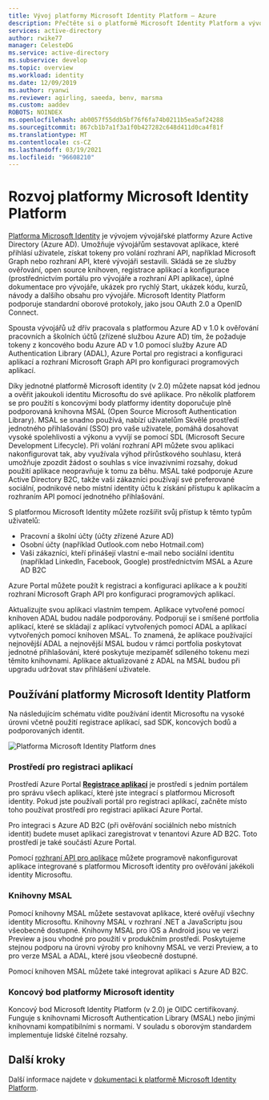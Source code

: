 ```yaml
---
title: Vývoj platformy Microsoft Identity Platform – Azure
description: Přečtěte si o platformě Microsoft Identity Platform a vývoji služby identity Azure Active Directory (Azure AD) a vývojářské platformy.
services: active-directory
author: rwike77
manager: CelesteDG
ms.service: active-directory
ms.subservice: develop
ms.topic: overview
ms.workload: identity
ms.date: 12/09/2019
ms.author: ryanwi
ms.reviewer: agirling, saeeda, benv, marsma
ms.custom: aaddev
ROBOTS: NOINDEX
ms.openlocfilehash: ab0057f55ddb5bf76f6fa74b0211b5ea5af24288
ms.sourcegitcommit: 867cb1b7a1f3a1f0b427282c648d411d0ca4f81f
ms.translationtype: MT
ms.contentlocale: cs-CZ
ms.lasthandoff: 03/19/2021
ms.locfileid: "96608210"
---
```

# <a name="evolution-of-microsoft-identity-platform"></a>Rozvoj platformy Microsoft Identity Platform

[Platforma Microsoft Identity](../develop/index.yml) je vývojem vývojářské platformy Azure Active Directory (Azure AD). Umožňuje vývojářům sestavovat aplikace, které přihlásí uživatele, získat tokeny pro volání rozhraní API, například Microsoft Graph nebo rozhraní API, které vývojáři sestavili. Skládá se ze služby ověřování, open source knihoven, registrace aplikací a konfigurace (prostřednictvím portálu pro vývojáře a rozhraní API aplikace), úplné dokumentace pro vývojáře, ukázek pro rychlý Start, ukázek kódu, kurzů, návody a dalšího obsahu pro vývojáře. Microsoft Identity Platform podporuje standardní oborové protokoly, jako jsou OAuth 2.0 a OpenID Connect.

Spousta vývojářů už dřív pracovala s platformou Azure AD v 1.0 k ověřování pracovních a školních účtů (zřízené službou Azure AD) tím, že požaduje tokeny z koncového bodu Azure AD v 1.0 pomocí služby Azure AD Authentication Library (ADAL), Azure Portal pro registraci a konfiguraci aplikací a rozhraní Microsoft Graph API pro konfiguraci programových aplikací.

Díky jednotné platformě Microsoft identity (v 2.0) můžete napsat kód jednou a ověřit jakoukoli identitu Microsoftu do své aplikace. Pro několik platforem se pro použití s koncovými body platformy identity doporučuje plně podporovaná knihovna MSAL (Open Source Microsoft Authentication Library). MSAL se snadno používá, nabízí uživatelům Skvělé prostředí jednotného přihlašování (SSO) pro vaše uživatele, pomáhá dosahovat vysoké spolehlivosti a výkonu a vyvíjí se pomocí SDL (Microsoft Secure Development Lifecycle). Při volání rozhraní API můžete svou aplikaci nakonfigurovat tak, aby využívala výhod přírůstkového souhlasu, která umožňuje zpozdit žádost o souhlas s více invazivními rozsahy, dokud použití aplikace neopravňuje k tomu za běhu.  MSAL také podporuje Azure Active Directory B2C, takže vaši zákazníci používají své preferované sociální, podnikové nebo místní identity účtu k získání přístupu k aplikacím a rozhraním API pomocí jednotného přihlašování.

S platformou Microsoft Identity můžete rozšířit svůj přístup k těmto typům uživatelů:

- Pracovní a školní účty (účty zřízené Azure AD)
- Osobní účty (například Outlook.com nebo Hotmail.com)
- Vaši zákazníci, kteří přinášejí vlastní e-mail nebo sociální identitu (například LinkedIn, Facebook, Google) prostřednictvím MSAL a Azure AD B2C

Azure Portal můžete použít k registraci a konfiguraci aplikace a k použití rozhraní Microsoft Graph API pro konfiguraci programových aplikací.

Aktualizujte svou aplikaci vlastním tempem. Aplikace vytvořené pomocí knihoven ADAL budou nadále podporovány. Podporují se i smíšené portfolia aplikací, které se skládají z aplikací vytvořených pomocí ADAL a aplikací vytvořených pomocí knihoven MSAL. To znamená, že aplikace používající nejnovější ADAL a nejnovější MSAL budou v rámci portfolia poskytovat jednotné přihlašování, které poskytuje mezipaměť sdíleného tokenu mezi těmito knihovnami. Aplikace aktualizované z ADAL na MSAL budou při upgradu udržovat stav přihlášení uživatele.

## <a name="microsoft-identity-platform-experience"></a>Používání platformy Microsoft Identity Platform

Na následujícím schématu vidíte používání identit Microsoftu na vysoké úrovni včetně použití registrace aplikací, sad SDK, koncových bodů a podporovaných identit.

![Platforma Microsoft Identity Platform dnes](./media/about-microsoft-identity-platform/about-microsoft-identity-platform.svg)

### <a name="app-registration-experience"></a>Prostředí pro registraci aplikací

Prostředí Azure Portal **[Registrace aplikací](https://go.microsoft.com/fwlink/?linkid=2083908)** je prostředí s jedním portálem pro správu všech aplikací, které jste integrací s platformou Microsoft identity. Pokud jste používali portál pro registraci aplikací, začněte místo toho používat prostředí pro registraci aplikací Azure Portal.

Pro integraci s Azure AD B2C (při ověřování sociálních nebo místních identit) budete muset aplikaci zaregistrovat v tenantovi Azure AD B2C. Toto prostředí je také součástí Azure Portal.

Pomocí [rozhraní API pro aplikace](/graph/api/resources/application) můžete programově nakonfigurovat aplikace integrované s platformou Microsoft identity pro ověřování jakékoli identity Microsoftu.

### <a name="msal-libraries"></a>Knihovny MSAL

Pomocí knihovny MSAL můžete sestavovat aplikace, které ověřují všechny identity Microsoftu. Knihovny MSAL v rozhraní .NET a JavaScriptu jsou všeobecně dostupné. Knihovny MSAL pro iOS a Android jsou ve verzi Preview a jsou vhodné pro použití v produkčním prostředí. Poskytujeme stejnou podporu na úrovni výroby pro knihovny MSAL ve verzi Preview, a to pro verze MSAL a ADAL, které jsou všeobecně dostupné.

Pomocí knihoven MSAL můžete také integrovat aplikaci s Azure AD B2C.

### <a name="microsoft-identity-platform-endpoint"></a>Koncový bod platformy Microsoft identity

Koncový bod Microsoft Identity Platform (v 2.0) je OIDC certifikovaný. Funguje s knihovnami Microsoft Authentication Library (MSAL) nebo jinými knihovnami kompatibilními s normami. V souladu s oborovým standardem implementuje lidské čitelné rozsahy.

## <a name="next-steps"></a>Další kroky

Další informace najdete v [dokumentaci k platformě Microsoft Identity Platform](../develop/index.yml).
